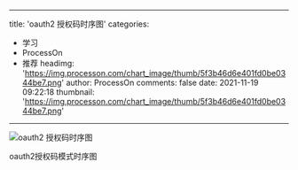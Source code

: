
---
title: 'oauth2 授权码时序图'
categories: 
 - 学习
 - ProcessOn
 - 推荐
headimg: 'https://img.processon.com/chart_image/thumb/5f3b46d6e401fd0be0344be7.png'
author: ProcessOn
comments: false
date: 2021-11-19 09:22:18
thumbnail: 'https://img.processon.com/chart_image/thumb/5f3b46d6e401fd0be0344be7.png'
---

<div>   
<img class="thumb" alt="oauth2 授权码时序图" src="https://img.processon.com/chart_image/thumb/5f3b46d6e401fd0be0344be7.png" referrerpolicy="no-referrer">
<p>oauth2授权码模式时序图</p>  
</div>
            